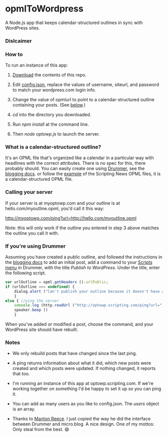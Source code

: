 # opmlToWordpress

A Node.js app that keeps calendar-structured outlines in sync with WordPress sites.

### Dislcaimer

### How to

To run an instance of this app:

1. <a href="https://github.com/scripting/opmlToWordpress/archive/refs/heads/main.zip">Download</a> the contents of this repo.

2. Edit <a href="https://github.com/scripting/opmlToWordpress/blob/main/config.json">config.json</a>, replace the values of username, siteurl, and password to match your wordpress.com login info. 

3. Change the value of opmlurl to point to a calendar-structured outline containing your posts. (See <a href="https://github.com/scripting/opmlToWordpress#what-is-a-calendar-structured-outline">below</a>.)

4. <i>cd</i> into the directory you downloaded. 

5. Run <i>npm install</i> at the command line. 

6. Then <i>node</i> <i>optowp.js</i> to launch the server.

### What is a calendar-structured outline?

It's an OPML file that's organized like a calendar in a particular way with headlines with the correct attributes. There is no spec for this, there probably should. You can easily create one using <a href="https://drummer.land/">Drummer</a>, see the <a href="http://docserver.scripting.com/drummer/blogging.opml">blogging docs</a>. or follow the <a href="https://github.com/scripting/Scripting-News/tree/master/blog/opml">example</a> of the Scripting News OPML files, it is a calendar-structured OPML file. 

### Calling your server

If your server is at myoptowp.com and your outline is at hello.com/myoutline.opml, you'd call it this way:

http://myoptowp.com/ping?url=http://hello.com/myoutline.opml

Note: this will only work if the outline you entered in step 3 above matches the outline you call it with. 

### If you're using Drummer

Assuming you have created a public outline, and followed the instructions in the <a href="http://docserver.scripting.com/drummer/blogging.opml">blogging docs</a> to add an initial post, add a command to your <a href="http://docserver.scripting.com/drummer/scripting.opml">Scripts menu</a> in Drummer, with the title <i>Publish to WordPress.</i> Under the title, enter the following script.

```JavaScriptvar urlOutline = opml.getHeaders ().urlPublic;if (urlOutline === undefined) {	dialog.alert ("Can't publish your outline because it doesn't have an \"urlPublic\" head-level attribute.");	}else { //ping the server	console.log (http.readUrl ("http://optowp.scripting.com/ping?url=" + urlOutline)); 	speaker.beep ()	}```

When you've added or modified a post, choose the command, and your WordPress site should have rebuilt. 

### Notes

* We only rebuild posts that have changed since the last ping. 

* A ping returns information about what it did, which new posts were created and which posts were updated. If nothing changed, it reports that too. 

* I'm running an instance of this app at optowp.scripting.com. If we're working together on something I'd be happy to set it up so you can ping it. 

* You can add as many users as you like to config.json. The <i>users</i> object is an array.

* Thanks to <a href="https://www.manton.org/">Manton Reece</a>. I just copied the way he did the interface between Drummer and micro.blog. A nice design. One of my mottos: Only steal from the best. :smile:

